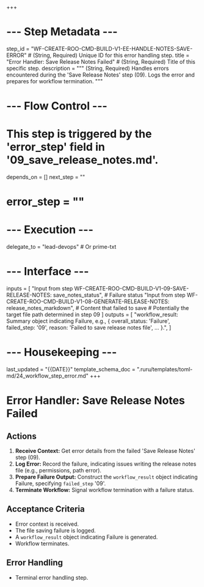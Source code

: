 +++
# --- Step Metadata ---
step_id = "WF-CREATE-ROO-CMD-BUILD-V1-EE-HANDLE-NOTES-SAVE-ERROR" # (String, Required) Unique ID for this error handling step.
title = "Error Handler: Save Release Notes Failed" # (String, Required) Title of this specific step.
description = """
(String, Required) Handles errors encountered during the 'Save Release Notes' step (09).
Logs the error and prepares for workflow termination.
"""

# --- Flow Control ---
# This step is triggered by the 'error_step' field in '09_save_release_notes.md'.
depends_on = []
next_step = ""
# error_step = ""

# --- Execution ---
delegate_to = "lead-devops" # Or prime-txt

# --- Interface ---
inputs = [
    "Input from step WF-CREATE-ROO-CMD-BUILD-V1-09-SAVE-RELEASE-NOTES: save_notes_status", # Failure status
    "Input from step WF-CREATE-ROO-CMD-BUILD-V1-08-GENERATE-RELEASE-NOTES: release_notes_markdown", # Content that failed to save
    # Potentially the target file path determined in step 09
]
outputs = [
    "workflow_result: Summary object indicating Failure, e.g., { overall_status: 'Failure', failed_step: '09', reason: 'Failed to save release notes file', ... }.",
]

# --- Housekeeping ---
last_updated = "{{DATE}}"
template_schema_doc = ".ruru/templates/toml-md/24_workflow_step_error.md"
+++

# Error Handler: Save Release Notes Failed

## Actions

1.  **Receive Context:** Get error details from the failed 'Save Release Notes' step (09).
2.  **Log Error:** Record the failure, indicating issues writing the release notes file (e.g., permissions, path error).
3.  **Prepare Failure Output:** Construct the `workflow_result` object indicating Failure, specifying `failed_step` '09'.
4.  **Terminate Workflow:** Signal workflow termination with a failure status.

## Acceptance Criteria

*   Error context is received.
*   The file saving failure is logged.
*   A `workflow_result` object indicating Failure is generated.
*   Workflow terminates.

## Error Handling

*   Terminal error handling step.
